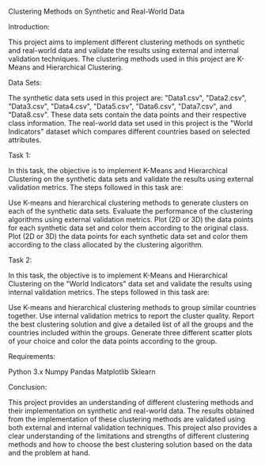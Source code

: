 Clustering Methods on Synthetic and Real-World Data

Introduction:

This project aims to implement different clustering methods on synthetic and real-world data and validate the results using external and internal validation techniques. The clustering methods used in this project are K-Means and Hierarchical Clustering.

Data Sets:

The synthetic data sets used in this project are: "Data1.csv", "Data2.csv", "Data3.csv", "Data4.csv", "Data5.csv", "Data6.csv", "Data7.csv", and "Data8.csv". These data sets contain the data points and their respective class information. The real-world data set used in this project is the "World Indicators" dataset which compares different countries based on selected attributes.

Task 1:

In this task, the objective is to implement K-Means and Hierarchical Clustering on the synthetic data sets and validate the results using external validation metrics. The steps followed in this task are:

Use K-means and hierarchical clustering methods to generate clusters on each of the synthetic data sets.
Evaluate the performance of the clustering algorithms using external validation metrics.
Plot (2D or 3D) the data points for each synthetic data set and color them according to the original class.
Plot (2D or 3D) the data points for each synthetic data set and color them according to the class allocated by the clustering algorithm.

Task 2:

In this task, the objective is to implement K-Means and Hierarchical Clustering on the "World Indicators" data set and validate the results using internal validation metrics. The steps followed in this task are:

Use K-means and hierarchical clustering methods to group similar countries together.
Use internal validation metrics to report the cluster quality.
Report the best clustering solution and give a detailed list of all the groups and the countries included within the groups.
Generate three different scatter plots of your choice and color the data points according to the group.

Requirements:

Python 3.x
Numpy
Pandas
Matplotlib
Sklearn

Conclusion:

This project provides an understanding of different clustering methods and their implementation on synthetic and real-world data. The results obtained from the implementation of these clustering methods are validated using both external and internal validation techniques. This project also provides a clear understanding of the limitations and strengths of different clustering methods and how to choose the best clustering solution based on the data and the problem at hand.
